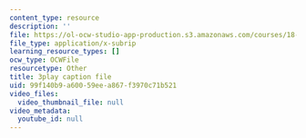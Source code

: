 ```yaml
---
content_type: resource
description: ''
file: https://ol-ocw-studio-app-production.s3.amazonaws.com/courses/18-03sc-differential-equations-fall-2011/99f140b9a60059eea867f3970c71b521_vP-oRQqmeg4.vtt
file_type: application/x-subrip
learning_resource_types: []
ocw_type: OCWFile
resourcetype: Other
title: 3play caption file
uid: 99f140b9-a600-59ee-a867-f3970c71b521
video_files:
  video_thumbnail_file: null
video_metadata:
  youtube_id: null
---
```

